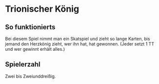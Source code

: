 # Trionischer König

## So funktionierts

Bei diesem Spiel nimmt man ein Skatspiel und zieht so lange Karten, bis jemand den Herzkönig zieht, wer ihn hat, hat gewonnen. \(Jeder setzt 1 TT und wer gewinnt erhält alles.\)

## Spielerzahl

Zwei bis Zweiunddreißig.

